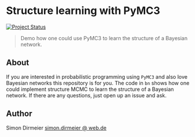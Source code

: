 # Structure learning with PyMC3

[![Project Status](http://www.repostatus.org/badges/latest/concept.svg)](http://www.repostatus.org/#concept)

> Demo how one could use PyMC3 to learn the structure of a Bayesian network.

## About

If you are interested in probabilistic programming using `PyMC3` and also love Bayesian networks this repository is for you.
The code in `bn` shows how one could implement structure MCMC to learn the structure of a Bayesian network. If there are any questions, just open up an issue and ask.

## Author

Simon Dirmeier <a href="mailto:simon.dirmeier@web.de">simon.dirmeier @ web.de</a>
